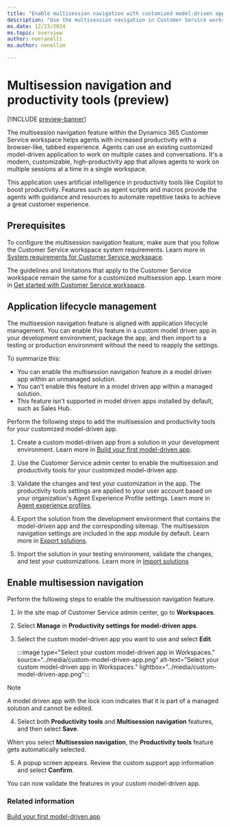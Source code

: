 ```yaml
---
title: "Enable multisession navigation with customized model-driven apps (preview)| MicrosoftDocs"
description: "Use the multisession navigation in Customer Service workspace to help agents work on multiple cases and conversations."
ms.date: 12/23/2024
ms.topic: overview
author: neeranelli
ms.author: nenellim

---
```


# Multisession navigation and productivity tools (preview)

[!INCLUDE [preview-banner](../../../shared-content/shared/preview-includes/preview-note-d365.md)]

The multisession navigation feature within the Dynamics 365 Customer Service workspace helps agents with increased productivity with a browser-like, tabbed experience. Agents can use an existing customized model-driven application to work on multiple cases and conversations. It's a modern, customizable, high-productivity app that allows agents to work on multiple sessions at a time in a single workspace.

This application uses artificial intelligence in productivity tools like Copilot to boost productivity. Features such as agent scripts and macros provide the agents with guidance and resources to automate repetitive tasks to achieve a great customer experience.

## Prerequisites

To configure the multisession navigation feature, make sure that you follow the Customer Service workspace system requirements. Learn more in [System requirements for Customer Service workspace](../implement/customer-service-workspace-system-requirements.md).

The guidelines and limitations that apply to the Customer Service workspace remain the same for a customized multisession app. Learn more in [Get started with Customer Service workspace](../implement/csw-overview.md).


## Application lifecycle management

The multisession navigation feature is aligned with application lifecycle management. You can enable this feature in a custom model driven app in your development environment, package the app, and then import to a testing or production environment without the need to reapply the settings. 

To summarize this:
- You can enable the multisession navigation feature in a model driven app within an unmanaged solution.
- You can't enable this feature in a model driven app within a managed solution.
- This feature isn't supported in model driven apps installed by default, such as Sales Hub.

Perform the following steps to add the multisession and productivity tools for your customized model-driven app.

1. Create a custom model-driven app from a solution in your development environment. Learn more in [Build your first model-driven app](/power-apps/maker/model-driven-apps/build-first-model-driven-app).

2. Use the Customer Service admin center to enable the multisession and productivity tools for your customized model-driven app.

3. Validate the changes and test your customization in the app. The productivity tools settings are applied to your user account based on your organization's Agent Experience Profile settings. Learn more in [Agent experience profiles](./overview.md).

4. Export the solution from the development environment that contains the model-driven app and the corresponding sitemap. The multisession navigation settings are included in the app module by default. Learn more in [Export solutions](/power-apps/maker/data-platform/export-solutions).

5. Import the solution in your testing environment, validate the changes, and test your customizations. Learn more in [Import solutions](/power-apps/maker/data-platform/import-update-export-solutions)


## Enable multisession navigation

Perform the following steps to enable the multisession navigation feature.

1. In the site map of Customer Service admin center, go to **Workspaces**. 

2. Select **Manage** in **Productivity settings for model-driven apps**.

3. Select the custom model-driven app you want to use and select **Edit**.

    :::image type="Select your custom model-driven app in Workspaces." source="../media/custom-model-driven-app.png" alt-text="Select your custom model-driven app in Workspaces." lightbox="../media/custom-model-driven-app.png":::

  > [!NOTE]
  > A model driven app with the lock icon indicates that it is part of a managed solution and cannot be edited.

4. Select both **Productivity tools** and **Multisession navigation** features, and then select **Save**.

  When you select **Multisession navigation**, the **Productivity tools** feature gets automatically selected.

5. A popup screen appears. Review the custom support app information and select **Confirm**.

You can now validate the features in your custom model-driven app.

### Related information

[Build your first model-driven app](/power-apps/maker/model-driven-apps/build-first-model-driven-app)

